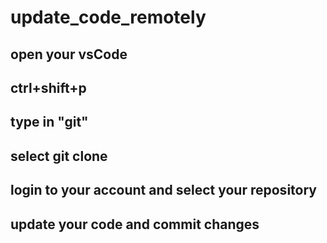 # update_code_remotely
## open your vsCode
## ctrl+shift+p
## type in "git"
## select git clone
## login to your account and select your repository
## update your code and commit changes